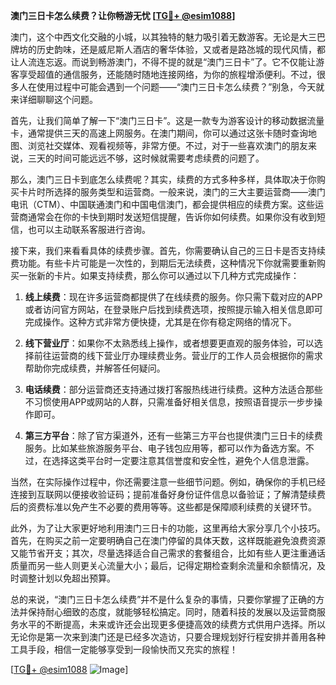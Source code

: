 **澳门三日卡怎么续费？让你畅游无忧 [[TG💪+ @esim1088](https://t.me/s/esim1088)]**

澳门，这个中西文化交融的小城，以其独特的魅力吸引着无数游客。无论是大三巴牌坊的历史韵味，还是威尼斯人酒店的奢华体验，又或者是路氹城的现代风情，都让人流连忘返。而说到畅游澳门，不得不提的就是“澳门三日卡”了。它不仅能让游客享受超值的通信服务，还能随时随地连接网络，为你的旅程增添便利。不过，很多人在使用过程中可能会遇到一个问题——“澳门三日卡怎么续费？”别急，今天就来详细聊聊这个问题。

首先，让我们简单了解一下“澳门三日卡”。这是一款专为游客设计的移动数据流量卡，通常提供三天的高速上网服务。在澳门期间，你可以通过这张卡随时查询地图、浏览社交媒体、观看视频等，非常方便。不过，对于一些喜欢澳门的朋友来说，三天的时间可能远远不够，这时候就需要考虑续费的问题了。

那么，澳门三日卡到底怎么续费呢？其实，续费的方式多种多样，具体取决于你购买卡片时所选择的服务类型和运营商。一般来说，澳门的三大主要运营商——澳门电讯（CTM）、中国联通澳门和中国电信澳门，都会提供相应的续费方案。这些运营商通常会在你的卡快到期时发送短信提醒，告诉你如何续费。如果你没有收到短信，也可以主动联系客服进行咨询。

接下来，我们来看看具体的续费步骤。首先，你需要确认自己的三日卡是否支持续费功能。有些卡片可能是一次性的，到期后无法续费，这种情况下你就需要重新购买一张新的卡片。如果支持续费，那么你可以通过以下几种方式完成操作：

1. **线上续费**：现在许多运营商都提供了在线续费的服务。你只需下载对应的APP或者访问官方网站，在登录账户后找到续费选项，按照提示输入相关信息即可完成操作。这种方式非常方便快捷，尤其是在你有稳定网络的情况下。

2. **线下营业厅**：如果你不太熟悉线上操作，或者想要更直观的服务体验，可以选择前往运营商的线下营业厅办理续费业务。营业厅的工作人员会根据你的需求帮助你完成续费，并解答任何疑问。

3. **电话续费**：部分运营商还支持通过拨打客服热线进行续费。这种方法适合那些不习惯使用APP或网站的人群，只需准备好相关信息，按照语音提示一步步操作即可。

4. **第三方平台**：除了官方渠道外，还有一些第三方平台也提供澳门三日卡的续费服务。比如某些旅游服务平台、电子钱包应用等，都可以作为备选方案。不过，在选择这类平台时一定要注意其信誉度和安全性，避免个人信息泄露。

当然，在实际操作过程中，你还需要注意一些细节问题。例如，确保你的手机已经连接到互联网以便接收验证码；提前准备好身份证件信息以备验证；了解清楚续费后的资费标准以免产生不必要的费用等等。这些都是保障顺利续费的关键环节。

此外，为了让大家更好地利用澳门三日卡的功能，这里再给大家分享几个小技巧。首先，在购买之前一定要明确自己在澳门停留的具体天数，这样既能避免浪费资源又能节省开支；其次，尽量选择适合自己需求的套餐组合，比如有些人更注重通话质量而另一些人则更关心流量大小；最后，记得定期检查剩余流量和余额情况，及时调整计划以免超出预算。

总的来说，“澳门三日卡怎么续费”并不是什么复杂的事情，只要你掌握了正确的方法并保持耐心细致的态度，就能够轻松搞定。同时，随着科技的发展以及运营商服务水平的不断提高，未来或许还会出现更多便捷高效的续费方式供用户选择。所以无论你是第一次来到澳门还是已经多次造访，只要合理规划好行程安排并善用各种工具手段，相信一定能够享受到一段愉快而又充实的旅程！

[[TG💪+ @esim1088](https://t.me/s/esim1088) ![Image](https://i.postimg.cc/4NQfJmqS/Snipaste-2025-05-13-00-14-12.png)]